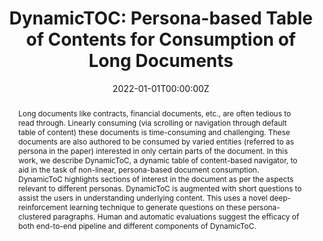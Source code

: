 ---
title: "DynamicTOC: Persona-based Table of Contents for Consumption of Long Documents"
authors:
- Himanshu Maheshwari
- Nethraa Sivakumar
- Shelly Jain
- Tanvi Karandikar
- Vinay Aggarwal
- Navita Goyal
- Sumit Shekhar

date: "2022-01-01T00:00:00Z"
doi: ""

publishDate: "2022-01-01T00:00:00Z"

publication_types: ["conference"]

publication: "Proceedings of the 2022 Conference of the North American Chapter of the Association for Computational Linguistics: Human Language Technologies"
publication_short: "NAACL"

abstract: "Long documents like contracts, financial documents, etc., are often tedious to read through. Linearly consuming (via scrolling or navigation through default table of content) these documents is time-consuming and challenging. These documents are also authored to be consumed by varied entities (referred to as persona in the paper) interested in only certain parts of the document. In this work, we describe DynamicToC, a dynamic table of content-based navigator, to aid in the task of non-linear, persona-based document consumption. DynamicToC highlights sections of interest in the document as per the aspects relevant to different personas. DynamicToC is augmented with short questions to assist the users in understanding underlying content. This uses a novel deep-reinforcement learning technique to generate questions on these persona-clustered paragraphs. Human and automatic evaluations suggest the efficacy of both end-to-end pipeline and different components of DynamicToC."

summary: ""

tags:
- Personalization
- Contractual Documents

featured: true


links:
url_pdf: "https://aclanthology.org/2022.naacl-main.378/"
url_code: 
url_dataset: 
url_poster: ""
url_project: 
url_slides: ""
url_source: ""
url_video: ""

projects: []
slides: ""
---